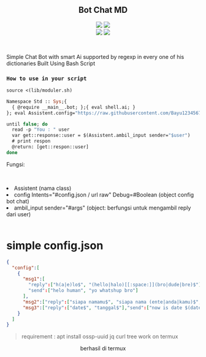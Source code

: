 <h2 align="center">Bot Chat MD</h2>
<p align="center">
  <img src="https://img.shields.io/static/v1?label=language&message=Bourne+Again+Shell&color=green&logo=nano">
  <img src="https://img.shields.io/static/v1?label=Framework&message=Bash+ID&color=green&logo=reddit"><br>
  <img src="https://img.shields.io/github/forks/Bayu12345677/Bot-ChatMd?logo=git&style=social">
  <img src="https://img.shields.io/github/license/Bayu12345677/Bot-ChatMd?color=green&logo=apache&style=flat-square">
</p>

<br>

Simple Chat Bot with smart Ai supported by regexp in every one of his dictionaries Built Using Bash Script

### `How to use in your script`

```ocaml
source <(lib/moduler.sh)

Namespace Std :: Sys;{
  { @require __main__.bot; };{ eval shell.ai; }
}; eval Assistent.config="https://raw.githubusercontent.com/Bayu12345677/Bot-ChatMd/master/config.json" Debug=False

until false; do
  read -p "You : " user
  var get::response::user = $(Assistent.ambil_input sender="$user")
  # print respon
  @return: [get::respon::user]
done
```

<p>Fungsi:</p><br>
<p align="center">
  <li>Assistent (nama class)</li>
  <li>config Intents="#config.json / url raw" Debug=#Boolean (object config bot chat)</li>
  <li>ambil_input sender="#args" (object: berfungsi untuk mengambil reply dari user)</li><br>
</p>

# simple config.json
```json
{
  "config":[
    {
      "msg1":[
        "reply":["h(a|e)lo$", "(hello|halo)[[:space:]](bro|dude|bre)$"],
        "send":["helo human", "yo whatshup bro"]
      ],
      "msg2":["reply":["siapa namamu$", "siapa nama (ente|anda|kamu)$", "what is your name$"],"send":["nama saya adalah Aldo", "nama antum adalah Aldo", "My name is Aldo"]],
      "msg3":["reply":["date$", "tanggal$"],"send":["now is date $(date +%d/%m/$y)"]]
    }
  ]
}
```

> requirement : apt install ossp-uuid jq curl tree
> work on termux

<p align="center">berhasil di termux</p>
